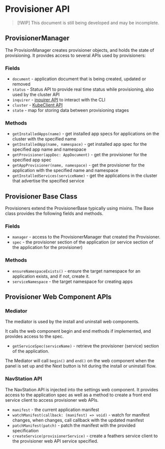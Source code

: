 <!-- markdownlint-disable MD024 -->

# Provisioner API

> [!WIP] This document is still being developed and may be incomplete.

## ProvisionerManager

The ProvisionManager creates provisioner objects, and holds the state of
provisioning. It provides access to several APIs used by provisioners:

### Fields

- `document` - application document that is being created, updated or removed
- `status` - Status API to provide real time status while provisioning, also
  used by the cluster API
- `inquirer` - [inquirer API](https://github.com/SBoudrias/Inquirer.js#readme)
  to interact with the CLI
- `cluster` - [KubeClient API](/references/kubeclient.md)
- `state` - map for storing data between provisioning stages

### Methods

- `getInstalledApps(name)` - get installed app specs for applications on the
  cluster with the specified name
- `getInstalledApp(name, namespace)` - get installed app spec for the specified
  app name and namespace
- `getProvisioner(appDoc: AppDocument)` - get the provisioner for the specified
  app spec
- `getAppProvisioner(name, namespace)` - get the provisioner for the application
  with the specified name and namespace
- `getInstalledServices(serviceName)` - get the applications in the cluster that
  advertise the specified service

## Provisioner Base Class

Provisioners extend the ProvisionerBase typically using mixins. The Base class
provides the following fields and methods.

### Fields

- `manager` - access to the ProvisionerManager that created the Provisioner.
- `spec` - the provisioner section of the application (or service section of the
  application for the provisioner)

### Methods

- `ensureNamespaceExists()` - ensure the target namespace for an application
  exists, and if not, create it.
- `serviceNamespace` - the target namespace for creating apps

## Provisioner Web Component APIs

### Mediator

The mediator is used by the install and uninstall web components.

It calls the web component begin and end methods if implemented, and provides
access to the spec.

- `getServiceSpec(serviceName)` - retrieve the provisioner (service) section of
  the application.

The Mediator will call `begin()` and `end()` on the web component when the panel
is set up and the Next button is hit during the install or uninstall flow.

### NavStation API

The NavStation API is injected into the settings web component. It provides
access to the application spec as well as a method to create a front end service
client to access provisioner web APIs.

- `manifest` - the current application manifest
- `watchManifest(callback: (manifest) => void)` - watch for manifest changes,
  when changes, call callback with the updated manifest
- `patchManifest(patch)` - patch the manifest with the provided specification
- `createService(provisionerService)` - create a feathers service client to the
  provisioner web API service specified.
